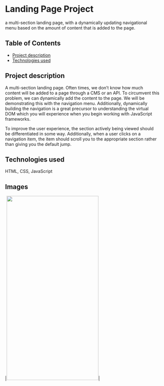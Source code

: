 # Landing Page Project
a multi-section landing page, with a dynamically updating navigational menu based on the amount of content that is added to the page.



## Table of Contents

* [Project description](projectdescription)
* [Technologies used](#technologiesused)



## Project description
A multi-section landing page. Often times, we don’t know how much content will be added to a page through a CMS or an API. To circumvent this problem, we can dynamically add the content to the page. We will be demonstrating this with the navigation menu. Additionally, dynamically building the navigation is a great precursor to understanding the virtual DOM which you will experience when you begin working with JavaScript frameworks.

To improve the user experience, the section actively being viewed should be differentiated in some way. Additionally, when a user clicks on a navigation item, the item should scroll you to the appropriate section rather than giving you the default jump.


## Technologies used
HTML, CSS, JavaScript


## Images
|<img src="https://user-images.githubusercontent.com/99563220/214886348-44b1120e-3ee7-4094-ab1e-b154ccf9ae90.png" width="300" height="600" />|
